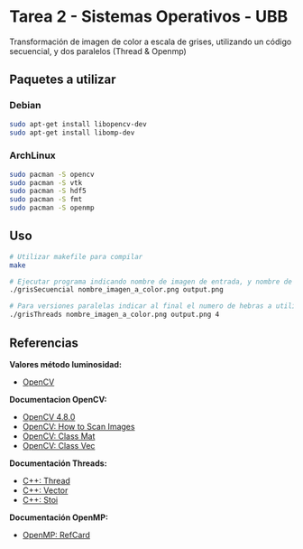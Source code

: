 # Tarea 2 - Sistemas Operativos - UBB

Transformación de imagen de color a escala de grises, utilizando un código secuencial, y dos paralelos (Thread & Openmp)

## Paquetes a utilizar

### Debian
```bash
sudo apt-get install libopencv-dev
sudo apt-get install libomp-dev
```
### ArchLinux
```bash
sudo pacman -S opencv
sudo pacman -S vtk
sudo pacman -S hdf5
sudo pacman -S fmt
sudo pacman -S openmp
```
## Uso

```bash
# Utilizar makefile para compilar
make

# Ejecutar programa indicando nombre de imagen de entrada, y nombre de imagen de salida. Ejemplo:
./grisSecuencial nombre_imagen_a_color.png output.png

# Para versiones paralelas indicar al final el numero de hebras a utilizar. Ejemplo:
./grisThreads nombre_imagen_a_color.png output.png 4
```
## Referencias

**Valores método luminosidad:**
* [OpenCV](https://docs.opencv.org/2.4/modules/imgproc/doc/miscellaneous_transformations.html#void%20cvtColor%28InputArray%20src,%20OutputArray%20dst,%20int%20code,%20int%20dstCn%29)

**Documentacion OpenCV:**
* [OpenCV 4.8.0](https://docs.opencv.org/4.8.0/)
* [OpenCV: How to Scan Images](https://docs.opencv.org/4.8.0/db/da5/tutorial_how_to_scan_images.html)
* [OpenCV: Class Mat](https://docs.opencv.org/4.8.0/d3/d63/classcv_1_1Mat.html)
* [OpenCV: Class Vec](https://docs.opencv.org/4.8.0/d6/dcf/classcv_1_1Vec.html)

**Documentación Threads:**
* [C++: Thread](https://cplusplus.com/reference/thread/thread/)
* [C++: Vector](https://cplusplus.com/reference/vector/vector/)
* [C++: Stoi](https://cplusplus.com/reference/string/stoi/)

**Documentación OpenMP:**
* [OpenMP: RefCard](https://www.openmp.org/wp-content/uploads/OpenMPRefCard-5-2-web.pdf)
